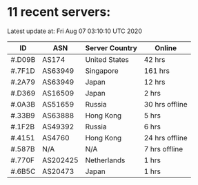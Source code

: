# 11 recent servers:

Latest update at: Fri Aug 07 03:10:10 UTC 2020

| ID | ASN | Server Country | Online |
| -- | --- | -------------- | ------ |
| #.D09B | AS174 | United States | 42 hrs |
| #.7F1D | AS63949 | Singapore | 161 hrs |
| #.2A79 | AS63949 | Japan | 12 hrs |
| #.D369 | AS16509 | Japan | 2 hrs |
| #.0A3B | AS51659 | Russia | 30 hrs offline |
| #.33B9 | AS63888 | Hong Kong | 5 hrs |
| #.1F2B | AS49392 | Russia | 6 hrs |
| #.4151 | AS4760 | Hong Kong | 24 hrs offline |
| #.587B | N/A | N/A | 7 hrs offline |
| #.770F | AS202425 | Netherlands | 1 hrs |
| #.6B5C | AS20473 | Japan | 1 hrs |

